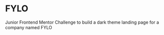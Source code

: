 # FYLO
Junior Frontend Mentor Challenge to build a dark theme landing page for a company named FYLO
